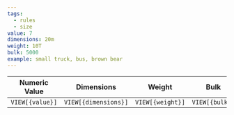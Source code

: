 ```yaml
---
tags:
  - rules
  - size
value: 7
dimensions: 20m
weight: 10T
bulk: 5000
example: small truck, bus, brown bear
---
```

|  Numeric Value  |      Dimensions      |      Weight      |      Bulk      |      Example      |
| :-------------: | :------------------: | :--------------: | :------------: | :---------------: |
| `VIEW[{value}]` | `VIEW[{dimensions}]` | `VIEW[{weight}]` | `VIEW[{bulk}]` | `VIEW[{example}]` |
